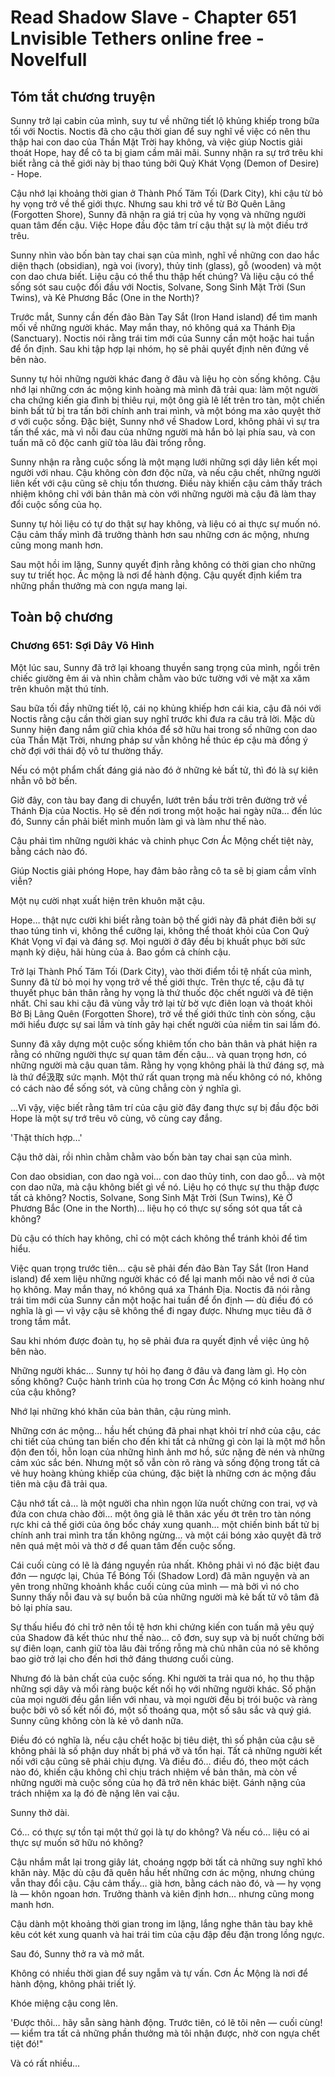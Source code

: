 # Read Shadow Slave - Chapter 651 Lnvisible Tethers online free - Novelfull

## Tóm tắt chương truyện

Sunny trở lại cabin của mình, suy tư về những tiết lộ khủng khiếp trong bữa tối với Noctis. Noctis đã cho cậu thời gian để suy nghĩ về việc có nên thu thập hai con dao của Thần Mặt Trời hay không, và việc giúp Noctis giải thoát Hope, hay để cô ta bị giam cầm mãi mãi. Sunny nhận ra sự trớ trêu khi biết rằng cả thế giới này bị thao túng bởi Quỷ Khát Vọng (Demon of Desire) - Hope.

Cậu nhớ lại khoảng thời gian ở Thành Phố Tăm Tối (Dark City), khi cậu từ bỏ hy vọng trở về thế giới thực. Nhưng sau khi trở về từ Bờ Quên Lãng (Forgotten Shore), Sunny đã nhận ra giá trị của hy vọng và những người quan tâm đến cậu. Việc Hope đầu độc tâm trí cậu thật sự là một điều trớ trêu.

Sunny nhìn vào bốn bàn tay chai sạn của mình, nghĩ về những con dao hắc diện thạch (obsidian), ngà voi (ivory), thủy tinh (glass), gỗ (wooden) và một con dao chưa biết. Liệu cậu có thể thu thập hết chúng? Và liệu cậu có thể sống sót sau cuộc đối đầu với Noctis, Solvane, Song Sinh Mặt Trời (Sun Twins), và Kẻ Phương Bắc (One in the North)?

Trước mắt, Sunny cần đến đảo Bàn Tay Sắt (Iron Hand island) để tìm manh mối về những người khác. May mắn thay, nó không quá xa Thánh Địa (Sanctuary). Noctis nói rằng trái tim mới của Sunny cần một hoặc hai tuần để ổn định. Sau khi tập hợp lại nhóm, họ sẽ phải quyết định nên đứng về bên nào.

Sunny tự hỏi những người khác đang ở đâu và liệu họ còn sống không. Cậu nhớ lại những cơn ác mộng kinh hoàng mà mình đã trải qua: làm một người cha chứng kiến gia đình bị thiêu rụi, một ông già lê lết trên tro tàn, một chiến binh bất tử bị tra tấn bởi chính anh trai mình, và một bóng ma xảo quyệt thờ ơ với cuộc sống. Đặc biệt, Sunny nhớ về Shadow Lord, không phải vì sự tra tấn thể xác, mà vì nỗi đau của những người mà hắn bỏ lại phía sau, và con tuấn mã cô độc canh giữ tòa lâu đài trống rỗng.

Sunny nhận ra rằng cuộc sống là một mạng lưới những sợi dây liên kết mọi người với nhau. Cậu không còn đơn độc nữa, và nếu cậu chết, những người liên kết với cậu cũng sẽ chịu tổn thương. Điều này khiến cậu cảm thấy trách nhiệm không chỉ với bản thân mà còn với những người mà cậu đã làm thay đổi cuộc sống của họ.

Sunny tự hỏi liệu có tự do thật sự hay không, và liệu có ai thực sự muốn nó. Cậu cảm thấy mình đã trưởng thành hơn sau những cơn ác mộng, nhưng cũng mong manh hơn.

Sau một hồi im lặng, Sunny quyết định rằng không có thời gian cho những suy tư triết học. Ác mộng là nơi để hành động. Cậu quyết định kiểm tra những phần thưởng mà con ngựa mang lại.

## Toàn bộ chương

### Chương 651: Sợi Dây Vô Hình

Một lúc sau, Sunny đã trở lại khoang thuyền sang trọng của mình, ngồi trên chiếc giường êm ái và nhìn chằm chằm vào bức tường với vẻ mặt xa xăm trên khuôn mặt thú tính.

Sau bữa tối đầy những tiết lộ, cái nọ khủng khiếp hơn cái kia, cậu đã nói với Noctis rằng cậu cần thời gian suy nghĩ trước khi đưa ra câu trả lời. Mặc dù Sunny hiện đang nắm giữ chìa khóa để sở hữu hai trong số những con dao của Thần Mặt Trời, nhưng pháp sư vẫn không hề thúc ép cậu mà đồng ý chờ đợi với thái độ vô tư thường thấy.

Nếu có một phẩm chất đáng giá nào đó ở những kẻ bất tử, thì đó là sự kiên nhẫn vô bờ bến.

Giờ đây, con tàu bay đang di chuyển, lướt trên bầu trời trên đường trở về Thánh Địa của Noctis. Họ sẽ đến nơi trong một hoặc hai ngày nữa… đến lúc đó, Sunny cần phải biết mình muốn làm gì và làm như thế nào.

Cậu phải tìm những người khác và chinh phục Cơn Ác Mộng chết tiệt này, bằng cách nào đó.

Giúp Noctis giải phóng Hope, hay đảm bảo rằng cô ta sẽ bị giam cầm vĩnh viễn?

Một nụ cười nhạt xuất hiện trên khuôn mặt cậu.

Hope… thật nực cười khi biết rằng toàn bộ thế giới này đã phát điên bởi sự thao túng tinh vi, không thể cưỡng lại, không thể thoát khỏi của Con Quỷ Khát Vọng vĩ đại và đáng sợ. Mọi người ở đây đều bị khuất phục bởi sức mạnh kỳ diệu, hãi hùng của ả. Bao gồm cả chính cậu.

Trở lại Thành Phố Tăm Tối (Dark City), vào thời điểm tồi tệ nhất của mình, Sunny đã từ bỏ mọi hy vọng trở về thế giới thực. Trên thực tế, cậu đã tự thuyết phục bản thân rằng hy vọng là thứ thuốc độc chết người và đê tiện nhất. Chỉ sau khi cậu đã vùng vẫy trở lại từ bờ vực điên loạn và thoát khỏi Bờ Bị Lãng Quên (Forgotten Shore), trở về thế giới thức tỉnh còn sống, cậu mới hiểu được sự sai lầm và tính gây hại chết người của niềm tin sai lầm đó.

Sunny đã xây dựng một cuộc sống khiêm tốn cho bản thân và phát hiện ra rằng có những người thực sự quan tâm đến cậu… và quan trọng hơn, có những người mà cậu quan tâm. Rằng hy vọng không phải là thứ đáng sợ, mà là thứ để汲取 sức mạnh. Một thứ rất quan trọng mà nếu không có nó, không có cách nào để sống sót, và cũng chẳng còn ý nghĩa gì.

…Vì vậy, việc biết rằng tâm trí của cậu giờ đây đang thực sự bị đầu độc bởi Hope là một sự trớ trêu vô cùng, vô cùng cay đắng.

'Thật thích hợp…'

Cậu thở dài, rồi nhìn chằm chằm vào bốn bàn tay chai sạn của mình.

Con dao obsidian, con dao ngà voi… con dao thủy tinh, con dao gỗ… và một con dao nữa, mà cậu không biết gì về nó. Liệu họ có thực sự thu thập được tất cả không? Noctis, Solvane, Song Sinh Mặt Trời (Sun Twins), Kẻ Ở Phương Bắc (One in the North)… liệu họ có thực sự sống sót qua tất cả không?

Dù cậu có thích hay không, chỉ có một cách không thể tránh khỏi để tìm hiểu.

Việc quan trọng trước tiên… cậu sẽ phải đến đảo Bàn Tay Sắt (Iron Hand island) để xem liệu những người khác có để lại manh mối nào về nơi ở của họ không. May mắn thay, nó không quá xa Thánh Địa. Noctis đã nói rằng trái tim mới của Sunny cần một hoặc hai tuần để ổn định — dù điều đó có nghĩa là gì — vì vậy cậu sẽ không thể đi ngay được. Nhưng mục tiêu đã ở trong tầm mắt.

Sau khi nhóm được đoàn tụ, họ sẽ phải đưa ra quyết định về việc ủng hộ bên nào.

Những người khác… Sunny tự hỏi họ đang ở đâu và đang làm gì. Họ còn sống không? Cuộc hành trình của họ trong Cơn Ác Mộng có kinh hoàng như của cậu không?

Nhớ lại những khó khăn của bản thân, cậu rùng mình.

Những cơn ác mộng… hầu hết chúng đã phai nhạt khỏi trí nhớ của cậu, các chi tiết của chúng tan biến cho đến khi tất cả những gì còn lại là một mớ hỗn độn đen tối, hỗn loạn của những hình ảnh mơ hồ, sức nặng đè nén và những cảm xúc sắc bén. Nhưng một số vẫn còn rõ ràng và sống động trong tất cả vẻ huy hoàng khủng khiếp của chúng, đặc biệt là những cơn ác mộng đầu tiên mà cậu đã trải qua.

Cậu nhớ tất cả… là một người cha nhìn ngọn lửa nuốt chửng con trai, vợ và đứa con chưa chào đời… một ông già lê thân xác yếu ớt trên tro tàn nóng rực khi cả thế giới của ông bốc cháy xung quanh… một chiến binh bất tử bị chính anh trai mình tra tấn không ngừng… và một cái bóng xảo quyệt đã trở nên quá mệt mỏi và thờ ơ để quan tâm đến cuộc sống.

Cái cuối cùng có lẽ là đáng nguyền rủa nhất. Không phải vì nó đặc biệt đau đớn — ngược lại, Chúa Tể Bóng Tối (Shadow Lord) đã mãn nguyện và an yên trong những khoảnh khắc cuối cùng của mình — mà bởi vì nó cho Sunny thấy nỗi đau và sự buồn bã của những người mà kẻ bất tử vô tâm đã bỏ lại phía sau.

Sự thấu hiểu đó chỉ trở nên tồi tệ hơn khi chứng kiến con tuấn mã yêu quý của Shadow đã kết thúc như thế nào… cô đơn, suy sụp và bị nuốt chửng bởi sự điên loạn, canh giữ tòa lâu đài trống rỗng mà chủ nhân của nó sẽ không bao giờ trở lại cho đến hơi thở đáng thương cuối cùng.

Nhưng đó là bản chất của cuộc sống. Khi người ta trải qua nó, họ thu thập những sợi dây và mối ràng buộc kết nối họ với những người khác. Số phận của mọi người đều gắn liền với nhau, và mọi người đều bị trói buộc và ràng buộc bởi vô số kết nối đó, một số thoáng qua, một số sâu sắc và quý giá. Sunny cũng không còn là kẻ vô danh nữa.

Điều đó có nghĩa là, nếu cậu chết hoặc bị tiêu diệt, thì số phận của cậu sẽ không phải là số phận duy nhất bị phá vỡ và tổn hại. Tất cả những người kết nối với cậu cũng sẽ phải chịu đựng. Và điều đó… điều đó, theo một cách nào đó, khiến cậu không chỉ chịu trách nhiệm về bản thân, mà còn về những người mà cuộc sống của họ đã trở nên khác biệt. Gánh nặng của trách nhiệm xa lạ đó đè nặng lên vai cậu.

Sunny thở dài.

Có… có thực sự tồn tại một thứ gọi là tự do không? Và nếu có… liệu có ai thực sự muốn sở hữu nó không?

Cậu nhắm mắt lại trong giây lát, choáng ngợp bởi tất cả những suy nghĩ khó khăn này. Mặc dù cậu đã quên hầu hết những cơn ác mộng, nhưng chúng vẫn thay đổi cậu. Cậu cảm thấy… già hơn, bằng cách nào đó, và — hy vọng là — khôn ngoan hơn. Trưởng thành và kiên định hơn… nhưng cũng mong manh hơn.

Cậu dành một khoảng thời gian trong im lặng, lắng nghe thân tàu bay khẽ kêu cót két xung quanh và hai trái tim của cậu đập đều đặn trong lồng ngực.

Sau đó, Sunny thở ra và mở mắt.

Không có nhiều thời gian để suy ngẫm và tự vấn. Cơn Ác Mộng là nơi để hành động, không phải triết lý.

Khóe miệng cậu cong lên.

'Được thôi… hãy sẵn sàng hành động. Trước tiên, có lẽ tôi nên — cuối cùng! — kiểm tra tất cả những phần thưởng mà tôi nhận được, nhờ con ngựa chết tiệt đó!"

Và có rất nhiều…